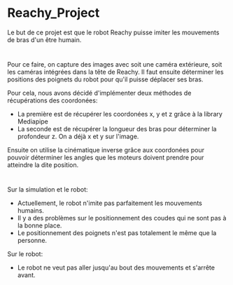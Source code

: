 # Reachy_Project
Le but de ce projet est que le robot Reachy puisse imiter les mouvements de bras d'un être humain.
#
Pour ce faire, on capture des images avec soit une caméra extérieure, soit les caméras intégrées dans la tête de Reachy.
Il faut ensuite déterminer les positions des poignets du robot pour qu'il puisse déplacer ses bras.

Pour cela, nous avons décidé d'implémenter deux méthodes de récupérations des coordonées:
- La première est de récupérer les coordonées x, y et z grâce à la library Mediapipe
- La seconde est de récupérer la longueur des bras pour déterminer la profondeur z. On a déjà x et y sur l'image.

Ensuite on utilise la cinématique inverse grâce aux coordonées pour pouvoir déterminer les angles que les moteurs doivent prendre pour atteindre la dite position.
#
Sur la simulation et le robot:
- Actuellement, le robot n'imite pas parfaitement les mouvements humains. 
- Il y a des problèmes sur le positionnement des coudes qui ne sont pas à la bonne place.
- Le positionnement des poignets n'est pas totalement le même que la personne.

Sur le robot:
- Le robot ne veut pas aller jusqu'au bout des mouvements et s'arrête avant.
